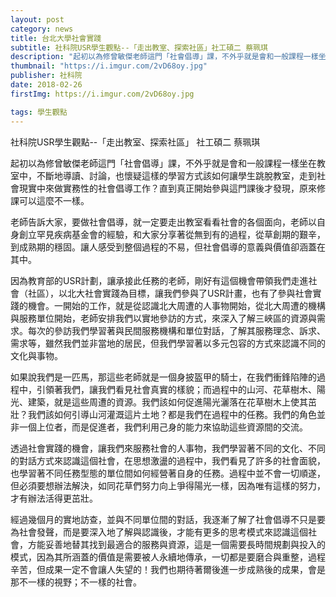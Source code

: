 ```yaml
---
layout: post
category: news
title: 台北大學社會實踐
subtitle: 社科院USR學生觀點--「走出教室、探索社區」社工碩二 蔡珮琪
description: "起初以為修曾敏傑老師這門「社會倡導」課，不外乎就是會和一般課程一樣坐在教室中，不斷地導讀、討論，也懷疑這樣的學習方式該如何讓學生跳脫教室，走到社會現實中來做實務性的社會倡導工作？..."
thumbnail: "https://i.imgur.com/2vD68oy.jpg"
publisher: 社科院
date: 2018-02-26
firstImg: https://i.imgur.com/2vD68oy.jpg

tags: 學生觀點
---
```


社科院USR學生觀點--「走出教室、探索社區」
社工碩二 蔡珮琪

起初以為修曾敏傑老師這門「社會倡導」課，不外乎就是會和一般課程一樣坐在教室中，不斷地導讀、討論，也懷疑這樣的學習方式該如何讓學生跳脫教室，走到社會現實中來做實務性的社會倡導工作？直到真正開始參與這門課後才發現，原來修課可以這麼不一樣。

老師告訴大家，要做社會倡導，就一定要走出教室看看社會的各個面向，老師以自身創立罕見疾病基金會的經驗，和大家分享著從無到有的過程，從草創期的艱辛，到成熟期的穩固。讓人感受到整個過程的不易，但社會倡導的意義與價值卻涵蓋在其中。

因為教育部的USR計劃，讓承接此任務的老師，剛好有這個機會帶領我們走進社會（社區），以北大社會實踐為目標，讓我們參與了USR計畫，也有了參與社會實踐的機會。一開始的工作，就是從認識北大周遭的人事物開始，從北大周遭的機構與服務單位開始，老師安排我們以實地參訪的方式，來深入了解三峽區的資源與需求。每次的參訪我們學習著與民間服務機構和單位對話，了解其服務理念、訴求、需求等，雖然我們並非當地的居民，但我們學習著以多元包容的方式來認識不同的文化與事物。

如果說我們是一匹馬，那這些老師就是一個身披盔甲的騎士，在我們衝鋒陷陣的過程中，引領著我們，讓我們看見社會真實的樣貌；而過程中的山河、花草樹木、陽光、建築，就是這些周遭的資源。我們該如何促進陽光灑落在花草樹木上使其茁壯？我們該如何引導山河灌溉這片土地？都是我們在過程中的任務。我們的角色並非一個上位者，而是促進者，我們利用己身的能力來協助這些資源間的交流。

透過社會實踐的機會，讓我們來服務社會的人事物，我們學習著不同的文化、不同的對話方式來認識這個社會，在思想激盪的過程中，我們看見了許多的社會面貌，也學習著不同任務型態的單位間如何經營著自身的任務。過程中並不會一切順遂，但必須要想辦法解決，如同花草們努力向上爭得陽光一樣，因為唯有這樣的努力，才有辦法活得更茁壯。

經過幾個月的實地訪查，並與不同單位間的對話，我逐漸了解了社會倡導不只是要為社會發聲，而是要深入地了解與認識後，才能有更多的思考模式來認識這個社會，方能妥善地替其找到最適合的服務與資源，這是一個需要長時間規劃與投入的模式，因為其所涵蓋的價值是需要被人永續地傳承，一切都是要磨合與重整，過程辛苦，但成果一定不會讓人失望的！我們也期待著爾後進一步成熟後的成果，會是那不一樣的視野；不一樣的社會。